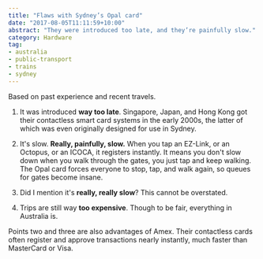 ```yaml
---
title: "Flaws with Sydney’s Opal card"
date: "2017-08-05T11:11:59+10:00"
abstract: "They were introduced too late, and they’re painfully slow."
category: Hardware
tag:
- australia
- public-transport
- trains
- sydney
---
```

Based on past experience and recent travels.

1. It was introduced **way too late**. Singapore, Japan, and Hong Kong got their contactless smart card systems in the early 2000s, the latter of which was even originally designed for use in Sydney.

2. It's slow. **Really, painfully, slow.** When you tap an EZ-Link, or an Octopus, or an ICOCA, it registers instantly. It means you don't slow down when you walk through the gates, you just tap and keep walking. The Opal card forces everyone to stop, tap, and walk again, so queues for gates become insane.

3. Did I mention it's **really, really slow**? This cannot be overstated.

4. Trips are still way **too expensive**. Though to be fair, everything in Australia is.

Points two and three are also advantages of Amex. Their contactless cards often register and approve transactions nearly instantly, much faster than MasterCard or Visa.

